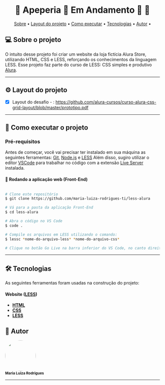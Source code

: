 

<h1 align="center"> 
	🚧  Apeperia 🚀 Em Andamento 🚀 🚧
</h1>

<p align="center">
 <a href="#-sobre-o-projeto">Sobre</a> •
 <a href="#-intruções-do-projeto">Layout do projeto</a> •
 <a href="#-como-executar-o-projeto">Como executar</a> • 
 <a href="#-tecnologias">Tecnologias</a> • 
 <a href="#-autor">Autor</a> • 
</p>


## 💻 Sobre o projeto

O intuito desse projeto foi criar um website da loja fictícia Alura Store, utilizando HTML, CSS e LESS, reforçando os conhecimentos da linguagem LESS. Esse projeto faz parte do curso de LESS: CSS simples e produtivo [Alura](https://www.alura.com.br/).

---

## ⚙️ Layout do projeto

- [x] Layout do desafio - : https://github.com/alura-cursos/curso-alura-css-grid-layout/blob/master/prototipo.pdf

---

## 🚀 Como executar o projeto

### Pré-requisitos

Antes de começar, você vai precisar ter instalado em sua máquina as seguintes ferramentas:
[Git](https://git-scm.com), [Node.js](https://nodejs.org/en/) e [LESS](https://lesscss.org/)
Além disso, sugiro utilizar o editor [VSCode](https://code.visualstudio.com/) para trabalhar no código com a extensão [Live Server](https://marketplace.visualstudio.com/items?itemName=ritwickdey.LiveServer) instalada.

#### 🧭 Rodando a aplicação web (Front-End)

```bash

# Clone este repositório
$ git clone https://github.com/maria-luiza-rodrigues-ti/less-alura

# Vá para a pasta da aplicação Front-End
$ cd less-alura

# Abra o código no VS Code
$ code .

# Compile os arquivos em LESS utilizando o comando:
$ lessc *nome-do-arquivo-less* *nome-do-arquivo-css*

# Clique no botão Go Live na barra inferior do VS Code, no canto direito

```

---

## 🛠 Tecnologias

As seguintes ferramentas foram usadas na construção do projeto:

#### **Website**  ([LESS](https://lesscss.org/))

-   **[HTML](https://developer.mozilla.org/en-US/docs/Web/HTML)**
-   **[CSS](https://developer.mozilla.org/en-US/docs/Web/CSS)**
-   **[LESS](https://lesscss.org/)**

## 🦸 Autor

 <img style="border-radius: 50%;" src="https://avatars.githubusercontent.com/u/86676797?v=4" width="100px;" alt=""/>
 <br />
 <sub><b>Maria Luiza Rodrigues</b></sub></a>

---